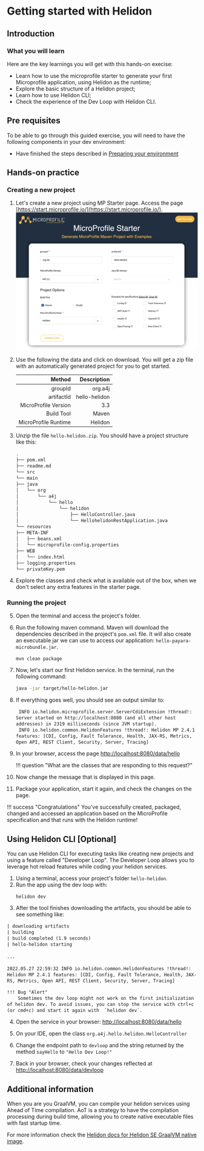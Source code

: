 # Getting started with Helidon

## Introduction

### What you will learn

Here are the key learnings you will get with this hands-on execise:

* Learn how to use the microprofile starter to generate your first Microprofile application, using Helidon as the runtime;
* Explore the basic structure of a Helidon project;
* Learn how to use Helidon CLI;
* Check the experience of the Dev Loop with Helidon CLI.

## Pre requisites

To be able to go through this guided exercise, you will need to have the following components in your dev environment:

* Have finished the steps described in [Preparing your environment](00_environment.md)

## Hands-on practice

### Creating a new project 

1. Let's create a new project using MP Starter page. Access the page [https://start.microprofile.io/](https://start.microprofile.io/).
   ![mp starter](images/01_hello_helidon_mp_started.png )

2. Use the following the data and click on download. You will get a zip file with an automatically generated project for you to get started.

      | Method      | Description                          |
      | ----------: | -----------------------------------: |
      | groupId       | org.a4j  |
      | artifactId       | hello-helidon |
      | MicroProfile Version    | 3.3 |
      | Build Tool | Maven | 
      | MicroProfile Runtime | Helidon |
   
3. Unzip the file `hello-helidon.zip`. You should have a project structure like this:
   ```shell
   .
   ├── pom.xml
   ├── readme.md
   └── src
   └── main
   ├── java
   │   └── org
   │       └── a4j
   │           └── hello
   │               └── helidon
   │                   ├── HelloController.java
   │                   └── HellohelidonRestApplication.java
   └── resources
   ├── META-INF
   │   ├── beans.xml
   │   └── microprofile-config.properties
   ├── WEB
   │   └── index.html
   ├── logging.properties
   └── privateKey.pem
   ```

4. Explore the classes and check what is available out of the box, when we don't select any extra features in the starter page.

### Running the project

5. Open the terminal and access the project's folder. 

6. Run the following maven command. Maven will download the dependencies described in the project's `pom.xml` file. It will also create an executable jar we can use to access our application: `hello-payara-microbundle.jar`.
   ```shell
   mvn clean package
   ```

7. Now, let's start our first Helidon service. In the terminal, run the following command:
   ```bash
   java -jar target/hello-helidon.jar
   ```

8. If everything goes well, you should see an output similar to:
   ```
    INFO io.helidon.microprofile.server.ServerCdiExtension !thread!: Server started on http://localhost:8080 (and all other host addresses) in 2319 milliseconds (since JVM startup).
    INFO io.helidon.common.HelidonFeatures !thread!: Helidon MP 2.4.1 features: [CDI, Config, Fault Tolerance, Health, JAX-RS, Metrics, Open API, REST Client, Security, Server, Tracing]
   
   ```

9. In your browser, access the page [http://localhost:8080/data/hello](http://localhost:8080/data/hello)

    !!! question "What are the classes that are responding to this request?" 

10. Now change the message that is displayed in this page. 
11. Package your application, start it again, and check the changes on the page. 

!!! success "Congratulations"
    You've successfully created, packaged, changed and accessed an application based on the MicroProfile specification and that runs with the Helidon runtime!

## Using Helidon CLI [Optional]

You can use Helidon CLI for executing tasks like creating new projects and using a feature called "Developer Loop". The Developer Loop allows you to leverage hot reload features while coding your helidon services.

1. Using a terminal, access your project's folder `hello-helidon`.
2. Run the app using the dev loop with:
    ```shell
    helidon dev
    ```
3. After the tool finishes downloading the artifacts, you should be able to see something like:
```shell
| downloading artifacts
| building
| build completed (1.9 seconds)
| hello-helidon starting

...

2022.05.27 22:59:32 INFO io.helidon.common.HelidonFeatures !thread!: Helidon MP 2.4.1 features: [CDI, Config, Fault Tolerance, Health, JAX-RS, Metrics, Open API, REST Client, Security, Server, Tracing]
```

    !!! Bug "Alert"
        Sometimes the dev loop might not work on the first initialization of helidon dev. To avoid issues, you can stop the service with ctrl+c (or cmd+c) and start it again with  `helidon dev`.

4. Open the service in your browser: [http://localhost:8080/data/hello](http://localhost:8080/data/hello)

5. On your IDE, open the class `org.a4j.hello.helidon.HelloController` 
6. Change the endpoint path to `devloop` and the string returned by the method `sayHello` to `"Hello Dev Loop!"` 
7. Back in your browser, check your changes reflected at [http://localhost:8080/data/devloop](http://localhost:8080/data/devloop)

## Additional information

When you are you GraalVM, you can compile your helidon services using Ahead of Time compilation. AoT is a strategy to have the compilation processing during build time, allowing you to create native executable files with fast startup time.

For more information check the [Helidon docs for Helidon SE GraalVM native image](https://helidon.io/docs/v2/#/se/aot/01_introduction). 
